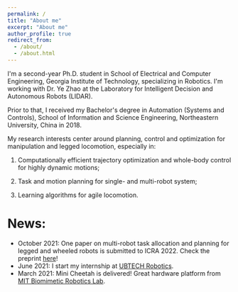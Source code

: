```yaml
---
permalink: /
title: "About me"
excerpt: "About me"
author_profile: true
redirect_from: 
  - /about/
  - /about.html
---
```

I'm a second-year Ph.D. student in School of Electrical and Computer Engineering, Georgia Institute of Technology, specializing in Robotics. I'm working with Dr. Ye Zhao at the Laboratory for Intelligent Decision and Autonomous Robots (LIDAR). 

Prior to that, I received my Bachelor's degree in Automation (Systems and Controls), School of Information and Science Engineering, Northeastern University, China in 2018.

My research interests center around planning, control and optimization for manipulation and legged locomotion, especially in: 

1) Computationally efficient trajectory optimization and whole-body control for highly dynamic motions; 

2) Task and motion planning for single- and multi-robot system;

3) Learning algorithms for agile locomotion.

News:
======
- October 2021: One paper on multi-robot task allocation and planning for legged and wheeled robots is submitted to ICRA 2022. Check the preprint [here](https://arxiv.org/pdf/2110.08436.pdf)!
- June 2021: I start my internship at [UBTECH Robotics](https://www.ubtrobot.com/?ls=en).
- March 2021: Mini Cheetah is delivered! Great hardware platform from [MIT Biomimetic Robotics Lab](https://biomimetics.mit.edu/). 

